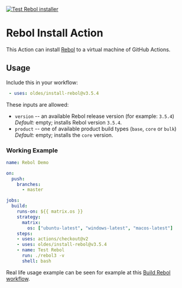 [![Test Rebol installer](https://github.com/Oldes/install-rebol/actions/workflows/test.yml/badge.svg)](https://github.com/Oldes/install-rebol/actions/workflows/test.yml)

# Rebol Install Action

This Action can install
    [Rebol](https://github.com/Siskin-framework/Rebol)
to a virtual machine of GitHub Actions. 


## Usage

Include this in your workflow:

```yml
 - uses: oldes/install-rebol@v3.5.4
```

These inputs are allowed:

 - `version` -- an available Rebol release version (for example: `3.5.4`)
   _Default:_ empty; installs Rebol version `3.5.4`.
 - `product` -- one of available product build types (`base`, `core` or `bulk`)
   _Default:_ empty; installs the `core` version.

### Working Example

```yml
name: Rebol Demo

on:
  push:
    branches:
      - master

jobs:
  build:
    runs-on: ${{ matrix.os }}
    strategy:
      matrix:
        os: ["ubuntu-latest", "windows-latest", "macos-latest"]
    steps:
    - uses: actions/checkout@v2
    - uses: oldes/install-rebol@v3.5.4
    - name: Test Rebol
      run: ./rebol3 -v
      shell: bash
```

Real life usage example can be seen for example at this [Build Rebol workflow](https://github.com/Siskin-framework/Builder/actions/runs/759470676/workflow).
